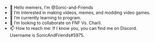- 👋 Hello memers, I’m @Sonic-and-Friends
- 👀 I’m interested in making videos, memes, and modding video games.
- 🌱 I’m currently learning to program.
- 💞️ I’m looking to collaborate on FNF Vs. Charli.
- 📫 How to reach me: If I know you, you can find me on Discord. Username is SonicAndFriends#5975.

<!---
Sonic-and-Friends/Sonic-and-Friends is a ✨ special ✨ repository because its `README.md` (this file) appears on your GitHub profile.
You can click the Preview link to take a look at your changes.
--->
